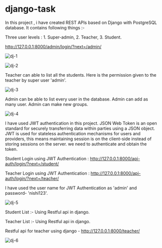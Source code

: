 # django-task
In this project , i have created REST APIs based on Django with PostgreSQL database. 
It contains following things :-

Three user levels : 1. Super-admin, 2. Teacher, 3. Student.

http://127.0.0.1:8000/admin/login/?next=/admin/


![dj-1](https://user-images.githubusercontent.com/47775251/89604819-ae067780-d889-11ea-9ce3-d0ed385cda31.png)

![dj-2](https://user-images.githubusercontent.com/47775251/89604955-fc1b7b00-d889-11ea-8191-18b7f15c49f8.png)



Teacher can able to list all the students. Here is the permission given to the teacher by super user 'admin'.

![dj-3](https://user-images.githubusercontent.com/47775251/89605141-751ad280-d88a-11ea-8e9a-f3d82dd65779.png)



Admin can be able to list every user in the database. Admin can add as many user. Admin can make new groups. 

![dj-4](https://user-images.githubusercontent.com/47775251/89605340-e8bcdf80-d88a-11ea-9e38-4c85c10c9766.png)




 I have used JWT authentication in this project.
 JSON Web Token is an open standard for securely transferring data within parties using a JSON object. 
 JWT is used for stateless authentication mechanisms for users and providers, this means maintaining session is on the client-side instead of storing sessions on the server.
 we need to authenticate and obtain the token.
 
 Student Login using JWT Authentication : http://127.0.0.1:8000/api-auth/login/?next=/student/
 
 Teacher Login using JWT Authentication : http://127.0.0.1:8000/api-auth/login/?next=/teacher/
 
 
 
 I have used the user name for JWT Authentication as 'admin' and password- 'nishi123'.
 
 ![dj-5](https://user-images.githubusercontent.com/47775251/89607065-405d4a00-d88f-11ea-8ad4-460658bb2caa.png)
 
 
Student List :- Using Restful api in django.



 
 
 
 
 
 Teacher List :- Using Restful api in django.
 
 Restful api for teacher using django - http://127.0.0.1:8000/teacher/
 
 ![dj-6](https://user-images.githubusercontent.com/47775251/89607273-b8c40b00-d88f-11ea-8533-d110fde7a923.png)
 
 
 
 
 
 
